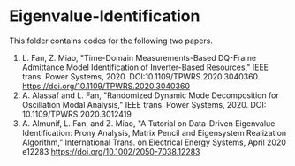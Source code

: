 # Eigenvalue-Identification
This folder contains codes for the following two papers. 
1. L. Fan, Z. Miao, "Time-Domain Measurements-Based DQ-Frame Admittance Model Identification of Inverter-Based Resources," IEEE trans. Power Systems, 2020. DOI:10.1109/TPWRS.2020.3040360. https://doi.org/10.1109/TPWRS.2020.3040360
2. A. Alassaf and L. Fan, "Randomized Dynamic Mode Decomposition for Oscillation Modal Analysis," IEEE trans. Power Systems, 2020. DOI: 10.1109/TPWRS.2020.3012419
3. A. Almunif, L. Fan, and Z. Miao, "A Tutorial on Data-Driven Eigenvalue Identification: Prony Analysis, Matrix Pencil and Eigensystem Realization Algorithm," International Trans. on Electrical Energy Systems, April 2020 e12283  https://doi.org/10.1002/2050-7038.12283
